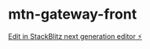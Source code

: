 # mtn-gateway-front

[Edit in StackBlitz next generation editor ⚡️](https://stackblitz.com/~/github.com/moustaphaotf/mtn-gateway-front)